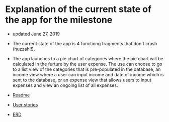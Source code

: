 # Explanation of the current state of the app for the milestone
+ updated June 27, 2019

+ The current state of the app is 4 functiong fragments that don't crash (huzzah!!).
+ The app launches to a pie chart of categories where the pie chart will be calculated in the furture by the user expense. The use can choose to go to a list view of the categories that is pre-populated in the database, an income view where a user can input income and date of income which is sent to the database, or an expense view that allows users to input expenses and view an ongoing list of all expenses.


+ [Readme](https://treypage.github.io/budget-backwards/)
+ [User stories](user-stories.md)
+ [ERD](ERD.md)
